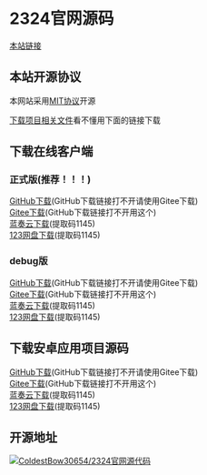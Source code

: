 # 2324官网源码

<a href="https://2324.us.kg">本站链接</a>

## 本站开源协议

本网站采用<a href="https://mit-license.org/">MIT协议</a>开源

<a href="https://pan.huang1111.cn/s/K9kbxcY">下载项目相关文件</a>看不懂用下面的链接下载

## 下载在线客户端

### 正式版(推荐！！！)

<a href="https://github.com/jdi8hveginhe114/jdi8hveginhe114.github.io/releases/download/APP_3.0/app-release.apk">GitHub下载</a>(GitHub下载链接打不开请使用Gitee下载)
<br>
<a href="https://gitee.com/coldestbow30654/jdi8hveginhe114.github.io/releases/download/APP_1.0/app-release.apk">Gitee下载</a>(GitHub下载链接打不开用这个)
<br>
<a href="https://wwtc.lanzouq.com/if8Ur28nxmdc">蓝奏云下载</a>(提取码1145)
<br>
<a href="https://www.123pan.com/s/J1k7Vv-ejVN3">123网盘下载</a>(提取码1145)

### debug版

<a href="https://github.com/jdi8hveginhe114/jdi8hveginhe114.github.io/releases/download/APP_3.0/app-debug.apk">GitHub下载</a>(GitHub下载链接打不开请使用Gitee下载)
<br>
<a href="https://gitee.com/coldestbow30654/jdi8hveginhe114.github.io/releases/download/APP_1.0/app-debug.apk">Gitee下载</a>(GitHub下载链接打不开用这个)
<br>
<a href="https://wwtc.lanzouq.com/is06l28nxmod">蓝奏云下载</a>(提取码1145)
<br>
<a href="https://www.123pan.com/s/J1k7Vv-tjVN3">123网盘下载</a>(提取码1145)

## 下载安卓应用项目源码

<a href="https://github.com/jdi8hveginhe114/jdi8hveginhe114.github.io/releases/download/APP_3.0/app.zip">GitHub下载</a>(GitHub下载链接打不开请使用Gitee下载)
<br>
<a href="https://gitee.com/coldestbow30654/jdi8hveginhe114.github.io/releases/download/APP_1.0/app.zip">Gitee下载</a>(GitHub下载链接打不开用这个)
<br>
<a href="https://wwtc.lanzouq.com/ingFw28nxnmh">蓝奏云下载</a>(提取码1145)
<br>
<a href="https://www.123pan.com/s/J1k7Vv-ijVN3">123网盘下载</a>(提取码1145)


## 开源地址

[![ColdestBow30654/2324官网源代码](https://gitee.com/coldestbow30654/jdi8hveginhe114.github.io/widgets/widget_card.svg?colors=4183c4,ffffff,ffffff,e3e9ed,666666,9b9b9b)](https://gitee.com/coldestbow30654/jdi8hveginhe114.github.io)
